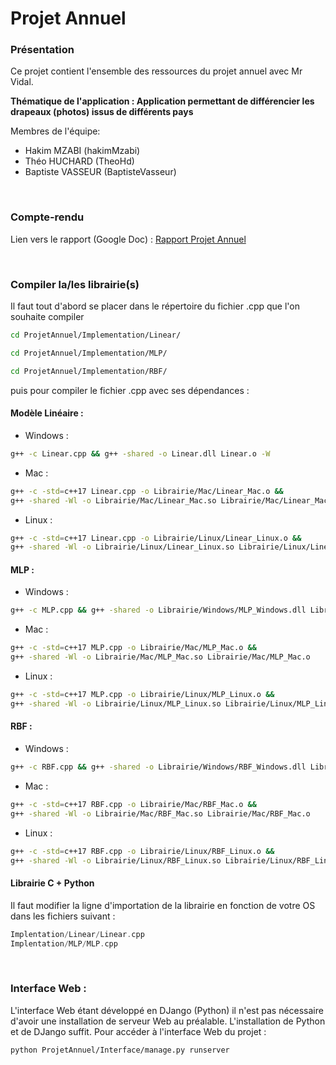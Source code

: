 # Projet Annuel

### Présentation

Ce projet contient l'ensemble des ressources du projet annuel avec Mr Vidal. 

**Thématique de l'application : Application permettant de différencier les drapeaux (photos) issus de différents pays**

Membres de l'équipe:
* Hakim MZABI (hakimMzabi)
* Théo HUCHARD (TheoHd)
* Baptiste VASSEUR (BaptisteVasseur)

<br>

### Compte-rendu

Lien vers le rapport (Google Doc) : [Rapport Projet Annuel](https://docs.google.com/document/d/1lM383HdgLVEmQjvW0Nz036tlL89UG1IHnfgbQYwYco0/edit?usp=sharing)

<br>

### Compiler la/les librairie(s)

Il faut tout d'abord se placer dans le répertoire du fichier .cpp que l'on souhaite compiler

```bash
cd ProjetAnnuel/Implementation/Linear/
```

```bash
cd ProjetAnnuel/Implementation/MLP/
```

```bash
cd ProjetAnnuel/Implementation/RBF/
```

puis pour compiler le fichier .cpp avec ses dépendances :

#### Modèle Linéaire : 

* Windows : 

```bash
g++ -c Linear.cpp && g++ -shared -o Linear.dll Linear.o -W
```

* Mac : 

```bash
g++ -c -std=c++17 Linear.cpp -o Librairie/Mac/Linear_Mac.o && 
g++ -shared -Wl -o Librairie/Mac/Linear_Mac.so Librairie/Mac/Linear_Mac.o
```

* Linux : 

```bash
g++ -c -std=c++17 Linear.cpp -o Librairie/Linux/Linear_Linux.o && 
g++ -shared -Wl -o Librairie/Linux/Linear_Linux.so Librairie/Linux/Linear_Linux.o
```

#### MLP : 

* Windows : 

```bash
g++ -c MLP.cpp && g++ -shared -o Librairie/Windows/MLP_Windows.dll Librairie/Windows/MLP_Windows.o -W
```

* Mac :  

```bash
g++ -c -std=c++17 MLP.cpp -o Librairie/Mac/MLP_Mac.o && 
g++ -shared -Wl -o Librairie/Mac/MLP_Mac.so Librairie/Mac/MLP_Mac.o
```

* Linux :  

```bash
g++ -c -std=c++17 MLP.cpp -o Librairie/Linux/MLP_Linux.o && 
g++ -shared -Wl -o Librairie/Linux/MLP_Linux.so Librairie/Linux/MLP_Linux.o
```

#### RBF : 

* Windows : 

```bash
g++ -c RBF.cpp && g++ -shared -o Librairie/Windows/RBF_Windows.dll Librairie/Windows/RBF_Windows.o -W
```

* Mac :  

```bash
g++ -c -std=c++17 RBF.cpp -o Librairie/Mac/RBF_Mac.o && 
g++ -shared -Wl -o Librairie/Mac/RBF_Mac.so Librairie/Mac/RBF_Mac.o
```

* Linux :  

```bash
g++ -c -std=c++17 RBF.cpp -o Librairie/Linux/RBF_Linux.o && 
g++ -shared -Wl -o Librairie/Linux/RBF_Linux.so Librairie/Linux/RBF_Linux.o
```

#### Librairie C + Python 

Il faut modifier la ligne d'importation de la librairie en fonction de votre OS dans les fichiers suivant : 
```cpp 
Implentation/Linear/Linear.cpp
Implentation/MLP/MLP.cpp
```

<br>

### Interface Web :

L'interface Web étant développé en DJango (Python) il n'est pas nécessaire d'avoir une installation de serveur Web au préalable. L'installation de Python et de DJango suffit. Pour accéder à l'interface Web du projet : 

```bash
python ProjetAnnuel/Interface/manage.py runserver
``` 
